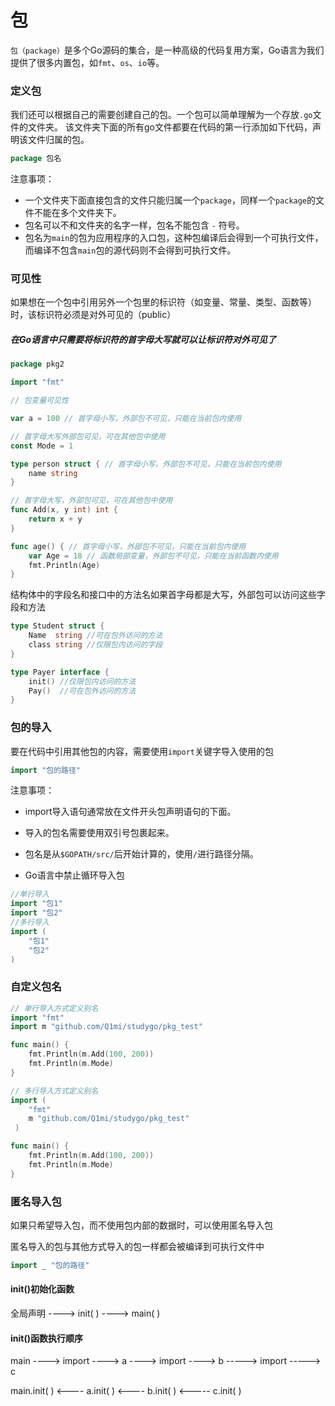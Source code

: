# 包

`包（package）`是多个Go源码的集合，是一种高级的代码复用方案，Go语言为我们提供了很多内置包，如`fmt`、`os`、`io`等。

### 定义包

我们还可以根据自己的需要创建自己的包。一个包可以简单理解为一个存放`.go`文件的文件夹。 该文件夹下面的所有go文件都要在代码的第一行添加如下代码，声明该文件归属的包。

```go
package 包名
```

注意事项：

- 一个文件夹下面直接包含的文件只能归属一个`package`，同样一个`package`的文件不能在多个文件夹下。
- 包名可以不和文件夹的名字一样，包名不能包含 `-` 符号。
- 包名为`main`的包为应用程序的入口包，这种包编译后会得到一个可执行文件，而编译不包含`main`包的源代码则不会得到可执行文件。

### 可见性

如果想在一个包中引用另外一个包里的标识符（如变量、常量、类型、函数等）时，该标识符必须是对外可见的（public）

##### 在Go语言中只需要将标识符的首字母大写就可以让标识符对外可见了

```go
package pkg2

import "fmt"

// 包变量可见性

var a = 100 // 首字母小写，外部包不可见，只能在当前包内使用

// 首字母大写外部包可见，可在其他包中使用
const Mode = 1

type person struct { // 首字母小写，外部包不可见，只能在当前包内使用
	name string
}

// 首字母大写，外部包可见，可在其他包中使用
func Add(x, y int) int {
	return x + y
}

func age() { // 首字母小写，外部包不可见，只能在当前包内使用
	var Age = 18 // 函数局部变量，外部包不可见，只能在当前函数内使用
	fmt.Println(Age)
}
```

结构体中的字段名和接口中的方法名如果首字母都是大写，外部包可以访问这些字段和方法

```go
type Student struct {
	Name  string //可在包外访问的方法
	class string //仅限包内访问的字段
}

type Payer interface {
	init() //仅限包内访问的方法
	Pay()  //可在包外访问的方法
}
```

### 包的导入

要在代码中引用其他包的内容，需要使用`import`关键字导入使用的包

```go
import "包的路径"
```

注意事项：

- import导入语句通常放在文件开头包声明语句的下面。

- 导入的包名需要使用双引号包裹起来。

- 包名是从`$GOPATH/src/`后开始计算的，使用`/`进行路径分隔。

- Go语言中禁止循环导入包

  

```go
//单行导入
import "包1"
import "包2"
//多行导入 
import (
    "包1"
    "包2"
)
```

### 自定义包名

```go
// 单行导入方式定义别名
import "fmt"
import m "github.com/Q1mi/studygo/pkg_test"

func main() {
	fmt.Println(m.Add(100, 200))
	fmt.Println(m.Mode)
}

// 多行导入方式定义别名
import (
    "fmt"
    m "github.com/Q1mi/studygo/pkg_test"
 )

func main() {
	fmt.Println(m.Add(100, 200))
	fmt.Println(m.Mode)
}
```

### 匿名导入包

如果只希望导入包，而不使用包内部的数据时，可以使用匿名导入包

匿名导入的包与其他方式导入的包一样都会被编译到可执行文件中

```go
import _ "包的路径"
```

#### init()初始化函数



全局声明 ---->  init( )  ---->    main( )



#### init()函数执行顺序



main  ---->  import  ---->  a  ---->  import  ---->  b   ----->  import  ----->  c



main.init( )  <----  a.init( )  <----   b.init( )  <-----   c.init( )
